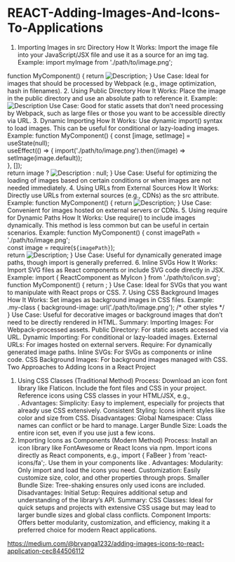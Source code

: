 # REACT-Adding-Images-And-Icons-To-Applications

1. Importing Images in src Directory
How It Works: Import the image file into your JavaScript/JSX file and use it as a source for an img tag.
Example:
import myImage from './path/to/image.png';  

function MyComponent() {   return <img src={myImage} alt="Description" />; }
Use Case: Ideal for images that should be processed by Webpack (e.g., image optimization, hash in filenames).
2. Using Public Directory
How It Works: Place the image in the public directory and use an absolute path to reference it.
Example:
<img src="/images/myImage.png" alt="Description" />
Use Case: Good for static assets that don’t need processing by Webpack, such as large files or those you want to be accessible directly via URL.
3. Dynamic Importing
How It Works: Use dynamic import() syntax to load images. This can be useful for conditional or lazy-loading images.
Example:
function MyComponent() 
{   const [image, setImage] = useState(null);      
useEffect(() => {     import('./path/to/image.png').then((image) 
=> setImage(image.default));  \
 }, []);      
return image ? <img src={image} alt="Description" /> : null; }
Use Case: Useful for optimizing the loading of images based on certain conditions or when images are not needed immediately.
4. Using URLs from External Sources
How It Works: Directly use URLs from external sources (e.g., CDNs) as the src attribute.
Example:
function MyComponent() {   return <img src="https://example.com/path/to/image.png" alt="Description" />; }
Use Case: Convenient for images hosted on external servers or CDNs.
5. Using require for Dynamic Paths
How It Works: Use require() to include images dynamically. This method is less common but can be useful in certain scenarios.
Example:
function MyComponent() 
{   const imagePath = './path/to/image.png';  
    const image = require(`${imagePath}`);      
    return <img src={image} alt="Description" />; }
Use Case: Useful for dynamically generated image paths, though import is generally preferred.
6. Inline SVGs
How It Works: Import SVG files as React components or include SVG code directly in JSX.
Example:
import { ReactComponent as MyIcon } from './path/to/icon.svg';  
function MyComponent() 
{   return <MyIcon />; }
Use Case: Ideal for SVGs that you want to manipulate with React props or CSS.
7. Using CSS Background Images
How It Works: Set images as background images in CSS files.
Example:
.my-class {   background-image: url('./path/to/image.png');   /* other styles */ }
Use Case: Useful for decorative images or background images that don’t need to be directly rendered in HTML.
Summary:
Importing Images: For Webpack-processed assets.
Public Directory: For static assets accessed via URL.
Dynamic Importing: For conditional or lazy-loaded images.
External URLs: For images hosted on external servers.
Require: For dynamically generated image paths.
Inline SVGs: For SVGs as components or inline code.
CSS Background Images: For background images managed with CSS.
Two Approaches to Adding Icons in a React Project
1. Using CSS Classes (Traditional Method)
Process:
Download an icon font library like Flaticon.
Include the font files and CSS in your project.
Reference icons using CSS classes in your HTML/JSX, e.g., <div className="flaticon-dashboard"></div>.
Advantages:
Simplicity: Easy to implement, especially for projects that already use CSS extensively.
Consistent Styling: Icons inherit styles like color and size from CSS.
Disadvantages:
Global Namespace: Class names can conflict or be hard to manage.
Larger Bundle Size: Loads the entire icon set, even if you use just a few icons.
2. Importing Icons as Components (Modern Method)
Process:
Install an icon library like FontAwesome or React Icons via npm.
Import icons directly as React components, e.g., import { FaBeer } from 'react-icons/fa';.
Use them in your components like <FaBeer />.
Advantages:
Modularity: Only import and load the icons you need.
Customization: Easily customize size, color, and other properties through props.
Smaller Bundle Size: Tree-shaking ensures only used icons are included.
Disadvantages:
Initial Setup: Requires additional setup and understanding of the library’s API.
Summary:
CSS Classes: Ideal for quick setups and projects with extensive CSS usage but may lead to larger bundle sizes and global class conflicts.
Component Imports: Offers better modularity, customization, and efficiency, making it a preferred choice for modern React applications.

https://medium.com/@bryanga1232/adding-images-icons-to-react-application-cec844506112
